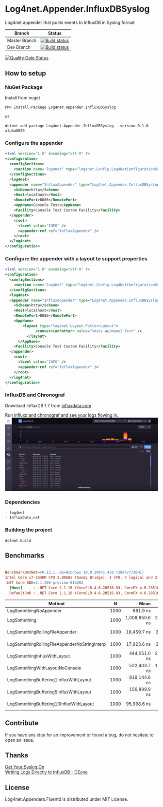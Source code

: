 # Log4net.Appender.InfluxDBSyslog
Log4net appender that posts events to InfluxDB in Syslog format

| Branch   | Status         |
| -------- | -------------- | 
|Master Branch|[![Build status](https://ci.appveyor.com/api/projects/status/fh0wk0ov2f86u1lw/branch/master?svg=true)](https://ci.appveyor.com/project/MarkZither/log4net-appender-influxdbsyslog/branch/master)|
|Dev Branch|[![Build status](https://ci.appveyor.com/api/projects/status/fh0wk0ov2f86u1lw/branch/master?svg=true)](https://ci.appveyor.com/project/MarkZither/log4net-appender-influxdbsyslog/branch/dev)|

[![Quality Gate Status](https://sonarcloud.io/api/project_badges/measure?project=Log4net.Appender.InfluxDBSyslog&metric=alert_status)](https://sonarcloud.io/dashboard?id=Log4net.Appender.InfluxDBSyslog)


## How to setup
### NuGet Package
Install from nuget 
```
PM> Install-Package Log4net.Appender.InfluxDBSyslog
```

or
```
dotnet add package Log4net.Appender.InfluxDBSyslog --version 0.1.0-alpha0020
```

### Configure the appender
``` xml
<?xml version="1.0" encoding="utf-8" ?>
<configuration>
  <configSections>
    <section name="log4net" type="log4net.Config.Log4NetConfigurationSectionHandler, log4net" />
  </configSections>
  <log4net>
  <appender name="InfluxAppender" type="Log4net.Appender.InfluxDBSyslog.InfluxAppender, Log4net.Appender.InfluxDBSyslog">
    <Scheme>http</Scheme>
    <Host>localhost</Host>
    <RemotePort>8086</RemotePort>
    <AppName>Console Test</AppName>
    <Facility>Console Test Custom Facility</Facility>
  </appender>
    <root>
      <level value="INFO" />
      <appender-ref ref="InfluxAppender" />
    </root>
  </log4net>
</configuration>
```

### Configure the appender with a layout to support properties 
``` xml
<?xml version="1.0" encoding="utf-8" ?>
<configuration>
  <configSections>
    <section name="log4net" type="log4net.Config.Log4NetConfigurationSectionHandler, log4net" />
  </configSections>
  <log4net>
  <appender name="InfluxAppender" type="Log4net.Appender.InfluxDBSyslog.InfluxAppender, Log4net.Appender.InfluxDBSyslog">
    <Scheme>http</Scheme>
    <Host>localhost</Host>
    <RemotePort>8086</RemotePort>
    <AppName>
        <layout type="log4net.Layout.PatternLayout">
			  <conversionPattern value="%date AppName2 Test" />
		  </layout>
	  </AppName>
    <Facility>Console Test Custom Facility</Facility>
  </appender>
    <root>
      <level value="INFO" />
      <appender-ref ref="InfluxAppender" />
    </root>
  </log4net>
</configuration>
```

### InfluxDB and Chronograf
Download InfluxDB 1.7 from [influxdata.com](https://portal.influxdata.com/downloads/)

Run influxd and chronograf and see your logs flowing in.
![syslog data in Chronograf](docs/img/Chronograf_Syslog_From_Log4net.png)

### Dependencies

    - log4net
    - InfluxData.net

### Building the project

    dotnet build

## Benchmarks

``` ini

BenchmarkDotNet=v0.12.1, OS=Windows 10.0.19041.450 (2004/?/20H1)
Intel Core i7-2640M CPU 2.80GHz (Sandy Bridge), 1 CPU, 4 logical and 2 physical cores
.NET Core SDK=3.1.400-preview-015203
  [Host]     : .NET Core 2.1.16 (CoreCLR 4.6.28516.03, CoreFX 4.6.28516.10), X64 RyuJIT
  DefaultJob : .NET Core 2.1.16 (CoreCLR 4.6.28516.03, CoreFX 4.6.28516.10), X64 RyuJIT


```
|                                        Method |    N |           Mean |        Error |       StdDev |       Median |
|---------------------------------------------- |----- |---------------:|-------------:|-------------:|-------------:|
|                        LogSomethingNoAppender | 1000 |       681.9 ns |     12.53 ns |     11.72 ns |     678.8 ns |
|                                  LogSomething | 1000 | 1,008,850.6 ns | 25,344.37 ns | 69,805.77 ns | 995,548.6 ns |
|               LogSomethingRollingFileAppender | 1000 |    18,459.7 ns |    354.54 ns |    639.31 ns |  18,304.9 ns |
| LogSomethingRollingFileAppenderNoStringInterp | 1000 |    17,923.6 ns |    350.97 ns |    328.30 ns |  17,751.9 ns |
|                  LogSomethingInfluxWithLayout | 1000 |   444,051.0 ns | 22,226.97 ns | 62,326.82 ns | 415,885.4 ns |
|               LogSomethingWithLayoutNoConsole | 1000 |   522,403.7 ns | 13,862.15 ns | 39,098.45 ns | 526,787.7 ns |
|        LogSomethingBuffering1InfluxWithLayout | 1000 |   819,144.6 ns |  9,321.40 ns |  7,277.53 ns | 819,914.1 ns |
|        LogSomethingBuffering5InfluxWithLayout | 1000 |   156,899.9 ns |  2,402.27 ns |  5,119.43 ns | 155,756.2 ns |
|       LogSomethingBuffering10InfluxWithLayout | 1000 |    95,998.6 ns |  1,342.31 ns |  2,711.54 ns |  95,510.6 ns |

## Contribute

If you have any idea for an improvement or found a bug, do not hesitate to open an issue.

## Thanks

[Get Your Syslog On](https://www.influxdata.com/blog/get-your-syslog-on/)  
[Writing Logs Directly to InfluxDB - DZone](https://dzone.com/articles/writing-logs-directly-to-influxdb)


## License

Log4net.Appenders.Fluentd is distributed under MIT License.